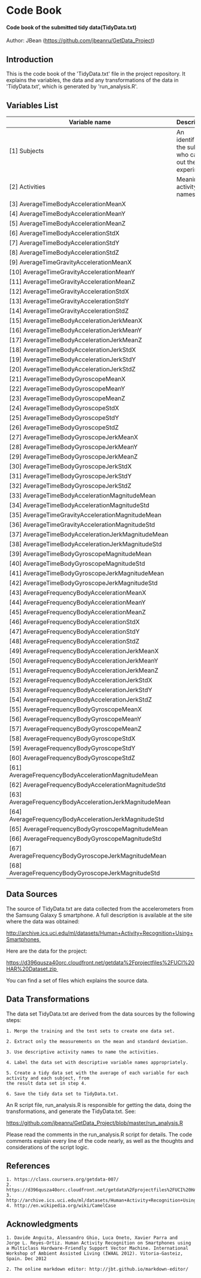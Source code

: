 # Code Book
#### Code book of the submitted tidy data(TidyData.txt)

Author: JBean (https://github.com/jbeanru/GetData_Project)

Introduction
--------------------------

This is the code book of the 'TidyData.txt' file in the project repository. It explains the variables, the data and any transformations of the data in 'TidyData.txt', which is generated by 'run_analysis.R'.


Variables List
--------------------------

Variable name    | Description
-----------------|------------
 [1] Subjects| An identifier of the subject who carried out the experiment 
 [2] Activities| Meaningful activity names                                      
 [3] AverageTimeBodyAccelerationMeanX| 
 [4] AverageTimeBodyAccelerationMeanY|                 
 [5] AverageTimeBodyAccelerationMeanZ|                
 [6] AverageTimeBodyAccelerationStdX|                 
 [7] AverageTimeBodyAccelerationStdY|                  
 [8] AverageTimeBodyAccelerationStdZ|                  
 [9] AverageTimeGravityAccelerationMeanX|              
[10] AverageTimeGravityAccelerationMeanY|              
[11] AverageTimeGravityAccelerationMeanZ|              
[12] AverageTimeGravityAccelerationStdX|              
[13] AverageTimeGravityAccelerationStdY|               
[14] AverageTimeGravityAccelerationStdZ|               
[15] AverageTimeBodyAccelerationJerkMeanX|             
[16] AverageTimeBodyAccelerationJerkMeanY|             
[17] AverageTimeBodyAccelerationJerkMeanZ|             
[18] AverageTimeBodyAccelerationJerkStdX|             
[19] AverageTimeBodyAccelerationJerkStdY|              
[20] AverageTimeBodyAccelerationJerkStdZ|              
[21] AverageTimeBodyGyroscopeMeanX|              
[22] AverageTimeBodyGyroscopeMeanY|                    
[23] AverageTimeBodyGyroscopeMeanZ|                    
[24] AverageTimeBodyGyroscopeStdX|                    
[25] AverageTimeBodyGyroscopeStdY|                     
[26] AverageTimeBodyGyroscopeStdZ|                     
[27] AverageTimeBodyGyroscopeJerkMeanX|
[28] AverageTimeBodyGyroscopeJerkMeanY|                
[29] AverageTimeBodyGyroscopeJerkMeanZ|                
[30] AverageTimeBodyGyroscopeJerkStdX|                
[31] AverageTimeBodyGyroscopeJerkStdY|                 
[32] AverageTimeBodyGyroscopeJerkStdZ|          
[33] AverageTimeBodyAccelerationMagnitudeMean|
[34] AverageTimeBodyAccelerationMagnitudeStd|    
[35] AverageTimeGravityAccelerationMagnitudeMean|      
[36] AverageTimeGravityAccelerationMagnitudeStd|    
[37] AverageTimeBodyAccelerationJerkMagnitudeMean|    
[38] AverageTimeBodyAccelerationJerkMagnitudeStd|   
[39] AverageTimeBodyGyroscopeMagnitudeMean|  
[40] AverageTimeBodyGyroscopeMagnitudeStd| 
[41] AverageTimeBodyGyroscopeJerkMagnitudeMean|    
[42] AverageTimeBodyGyroscopeJerkMagnitudeStd|  
[43] AverageFrequencyBodyAccelerationMeanX|  
[44] AverageFrequencyBodyAccelerationMeanY| 
[45] AverageFrequencyBodyAccelerationMeanZ| 
[46] AverageFrequencyBodyAccelerationStdX| 
[47] AverageFrequencyBodyAccelerationStdY|
[48] AverageFrequencyBodyAccelerationStdZ|
[49] AverageFrequencyBodyAccelerationJerkMeanX|   
[50] AverageFrequencyBodyAccelerationJerkMeanY| 
[51] AverageFrequencyBodyAccelerationJerkMeanZ| 
[52] AverageFrequencyBodyAccelerationJerkStdX|
[53] AverageFrequencyBodyAccelerationJerkStdY|
[54] AverageFrequencyBodyAccelerationJerkStdZ|
[55] AverageFrequencyBodyGyroscopeMeanX|
[56] AverageFrequencyBodyGyroscopeMeanY|
[57] AverageFrequencyBodyGyroscopeMeanZ|
[58] AverageFrequencyBodyGyroscopeStdX|
[59] AverageFrequencyBodyGyroscopeStdY|
[60] AverageFrequencyBodyGyroscopeStdZ|
[61] AverageFrequencyBodyAccelerationMagnitudeMean|    
[62] AverageFrequencyBodyAccelerationMagnitudeStd |
[63] AverageFrequencyBodyAccelerationJerkMagnitudeMean|
[64] AverageFrequencyBodyAccelerationJerkMagnitudeStd|
[65] AverageFrequencyBodyGyroscopeMagnitudeMean|
[66] AverageFrequencyBodyGyroscopeMagnitudeStd|
[67] AverageFrequencyBodyGyroscopeJerkMagnitudeMean|   
[68] AverageFrequencyBodyGyroscopeJerkMagnitudeStd|

Data Sources
--------------------------
The source of TidyData.txt are data collected from the accelerometers from the Samsung Galaxy S smartphone. A full description is available at the site where the data was obtained: 

http://archive.ics.uci.edu/ml/datasets/Human+Activity+Recognition+Using+Smartphones 

Here are the data for the project: 

https://d396qusza40orc.cloudfront.net/getdata%2Fprojectfiles%2FUCI%20HAR%20Dataset.zip 

You can find a set of files which explains the source data.


Data Transformations
--------------------------
The data set TidyData.txt are derived from the data sources by the following steps:

    1. Merge the training and the test sets to create one data set.
    
    2. Extract only the measurements on the mean and standard deviation. 
	
    3. Use descriptive activity names to name the activities.
    
    4. Label the data set with descriptive variable names appropriately. 
    
    5. Create a tidy data set with the average of each variable for each activity and each subject, from
    the result data set in step 4.
    
    6. Save the tidy data set to TidyData.txt.
    
An R script file, run_analysis.R is responsible for getting the data, doing the transformations, and generate the TidyData.txt. See:

https://github.com/jbeanru/GetData_Project/blob/master/run_analysis.R
    
Please read the comments in the run_analysis.R script for details. The code comments explain every line of the code nearly, as well as the thoughts and considerations of the script logic.

 
References
---------------------------
    1. https://class.coursera.org/getdata-007/
    2. https://d396qusza40orc.cloudfront.net/getdata%2Fprojectfiles%2FUCI%20HAR%20Dataset.zip
    3. http://archive.ics.uci.edu/ml/datasets/Human+Activity+Recognition+Using+Smartphones
    4. http://en.wikipedia.org/wiki/CamelCase


Acknowledgments
---------------------------
 	1. Davide Anguita, Alessandro Ghio, Luca Oneto, Xavier Parra and 
	Jorge L. Reyes-Ortiz. Human Activity Recognition on Smartphones using 
	a Multiclass Hardware-Friendly Support Vector Machine. International 
	Workshop of Ambient Assisted Living (IWAAL 2012). Vitoria-Gasteiz, 
	Spain. Dec 2012
	
	2. The online markdown editor: http://jbt.github.io/markdown-editor/
